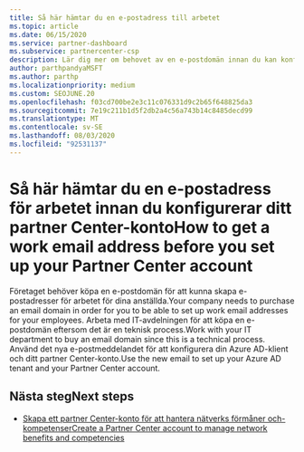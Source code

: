 ```yaml
---
title: Så här hämtar du en e-postadress till arbetet
ms.topic: article
ms.date: 06/15/2020
ms.service: partner-dashboard
ms.subservice: partnercenter-csp
description: Lär dig mer om behovet av en e-postdomän innan du kan konfigurera ett Azure AD-konto i Partner Center. Lär dig också hur du köper en e-postdomän.
author: parthpandyaMSFT
ms.author: parthp
ms.localizationpriority: medium
ms.custom: SEOJUNE.20
ms.openlocfilehash: f03cd700be2e3c11c076331d9c2b65f648825da3
ms.sourcegitcommit: 7e19c211b1d5f2db2a4c56a743b14c8485decd99
ms.translationtype: MT
ms.contentlocale: sv-SE
ms.lasthandoff: 08/03/2020
ms.locfileid: "92531137"
---
```

# <a name="how-to-get-a-work-email-address-before-you-set-up-your-partner-center-account"></a><span data-ttu-id="16060-104">Så här hämtar du en e-postadress för arbetet innan du konfigurerar ditt partner Center-konto</span><span class="sxs-lookup"><span data-stu-id="16060-104">How to get a work email address before you set up your Partner Center account</span></span>

<span data-ttu-id="16060-105">Företaget behöver köpa en e-postdomän för att kunna skapa e-postadresser för arbetet för dina anställda.</span><span class="sxs-lookup"><span data-stu-id="16060-105">Your company needs to purchase an email domain in order for you to be able to set up work email addresses for your employees.</span></span> <span data-ttu-id="16060-106">Arbeta med IT-avdelningen för att köpa en e-postdomän eftersom det är en teknisk process.</span><span class="sxs-lookup"><span data-stu-id="16060-106">Work with your IT department to buy an email domain since this is a technical process.</span></span> <span data-ttu-id="16060-107">Använd det nya e-postmeddelandet för att konfigurera din Azure AD-klient och ditt partner Center-konto.</span><span class="sxs-lookup"><span data-stu-id="16060-107">Use the new email to set up your Azure AD tenant and your Partner Center account.</span></span>

## <a name="next-steps"></a><span data-ttu-id="16060-108">Nästa steg</span><span class="sxs-lookup"><span data-stu-id="16060-108">Next steps</span></span>

- [<span data-ttu-id="16060-109">Skapa ett partner Center-konto för att hantera nätverks förmåner och-kompetenser</span><span class="sxs-lookup"><span data-stu-id="16060-109">Create a Partner Center account to manage network benefits and competencies</span></span>](mpn-create-a-partner-center-account.md)